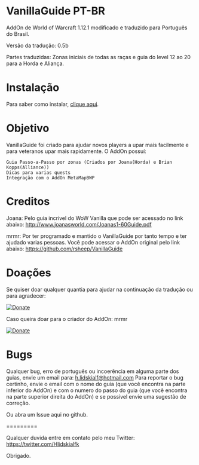 # VanillaGuide PT-BR
AddOn de World of Warcraft 1.12.1 modificado e traduzido para Português do Brasil.

Versão da tradução: 0.5b

Partes traduzidas: Zonas iniciais de todas as raças e guia do level 12 ao 20 para a Horda e Aliança.

Instalação
========

Para saber como instalar, [clique aqui](https://github.com/Hlidskialf7/VanillaGuidePTBR/wiki/Instala%C3%A7%C3%A3o).

Objetivo
========
VanillaGuide foi criado para ajudar novos players a upar mais facilmente e para veteranos upar mais rapidamente. O AddOn possuí:

    Guia Passo-a-Passo por zonas (Criados por Joana(Horda) e Brian Kopps(Alliance))
    Dicas para varias quests
    Integração com o AddOn MetaMapBWP 

Creditos
=======
Joana: 
 Pelo guia incrivel do WoW Vanilla que pode ser acessado no link abaixo:
	http://www.joanasworld.com/Joanas1-60Guide.pdf
	
mrmr:
 Por ter programado e mantido o VanillaGuide por tanto tempo e ter ajudado varias pessoas.
 Você pode acessar o AddOn original pelo link abaixo:
 	https://github.com/rsheep/VanillaGuide
	
Doações
=========

Se quiser doar qualquer quantia para ajudar na continuação da tradução ou para agradecer:

[![Donate](https://www.paypalobjects.com/pt_BR/i/btn/btn_donate_LG.gif)](https://www.paypal.com/cgi-bin/webscr?cmd=_s-xclick&hosted_button_id=P34JBU4TCY98S)

Caso queira doar para o criador do AddOn: mrmr

[![Donate](https://www.paypalobjects.com/en_US/i/btn/btn_donate_LG.gif)](https://www.paypal.com/cgi-bin/webscr?cmd=_s-xclick&hosted_button_id=LSR84M2ZJEPJS)

Bugs
=========
Qualquer bug, erro de português ou incoerência em alguma parte dos guias, envie um email para: 
h.lidskialf@hotmail.com 
Para reportar o bug certinho, envie o email com o nome do guia (que você encontra na parte inferior do AddOn) e com o numero do passo do guia (que você encontra na parte superior direita do AddOn) e se possivel envie uma sugestão de correção.

Ou abra um Issue aqui no github.

=========

Qualquer duvida entre em contato pelo meu Twitter: https://twitter.com/Hlidskialfk

Obrigado.

